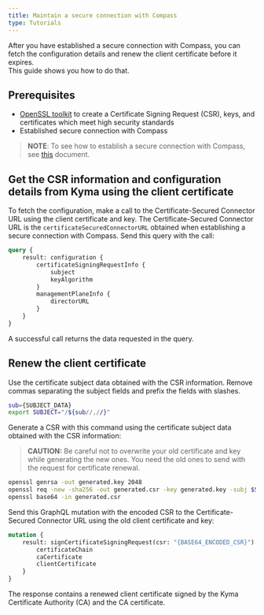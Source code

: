 ```yaml
---
title: Maintain a secure connection with Compass
type: Tutorials
---
```


After you have established a secure connection with Compass, you can fetch the configuration details and renew the client certificate before it expires.  
This guide shows you how to do that.

## Prerequisites

- [OpenSSL toolkit](https://www.openssl.org/docs/man1.0.2/apps/openssl.html) to create a Certificate Signing Request (CSR), keys, and certificates which meet high security standards
- Established secure connection with Compass

> **NOTE**: To see how to establish a secure connection with Compass, see [this](08-01-establish-secure-connection-with-compass.md) document. 

<!--- TODO: link in the note above --->

## Get the CSR information and configuration details from Kyma using the client certificate 

To fetch the configuration, make a call to the Certificate-Secured Connector URL using the client certificate and key. 
The Certificate-Secured Connector URL is the `certificateSecuredConnectorURL` obtained when establishing a secure connection with Compass. 
Send this query with the call:

```graphql
query {
    result: configuration {
        certificateSigningRequestInfo { 
            subject 
            keyAlgorithm 
        }
        managementPlaneInfo { 
            directorURL 
        }
    }
}
``` 

A successful call returns the data requested in the query.

## Renew the client certificate 

Use the certificate subject data obtained with the CSR information. Remove commas separating the subject fields and prefix the fields with slashes. 

```bash
sub={SUBJECT_DATA}
export SUBJECT="/${sub//,//}"
```

Generate a CSR with this command using the certificate subject data obtained with the CSR information: 

> **CAUTION:** Be careful not to overwrite your old certificate and key while generating the new ones. You need the old ones to send with the request for certificate renewal. 

```bash
openssl genrsa -out generated.key 2048
openssl req -new -sha256 -out generated.csr -key generated.key -subj $SUBJECT
openssl base64 -in generated.csr
```

Send this GraphQL mutation with the encoded CSR to the Certificate-Secured Connector URL using the old client certificate and key:

```graphql
mutation {
    result: signCertificateSigningRequest(csr: "{BASE64_ENCODED_CSR}") {
        certificateChain
        caCertificate
        clientCertificate
    }
}
```

The response contains a renewed client certificate signed by the Kyma Certificate Authority (CA) and the CA certificate.
